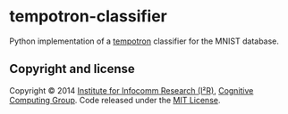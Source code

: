 tempotron-classifier
====================

Python implementation of a [tempotron](http://www.cnbc.cmu.edu/cns/papers/nn1643.pdf) classifier for the MNIST database.

Copyright and license
---------

Copyright © 2014 [Institute for Infocomm Research (I²R)](http://www.i2r.a-star.edu.sg/), [Cognitive Computing Group](http://www1.i2r.a-star.edu.sg/~htang/). Code released under the [MIT License](http://opensource.org/licenses/MIT).
